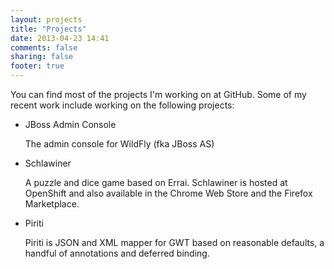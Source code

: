 ```yaml
---
layout: projects
title: "Projects"
date: 2013-04-23 14:41
comments: false
sharing: false
footer: true
---
```

You can find most of the projects I'm working on at GitHub. Some of my recent work include working on the
following projects:

* JBoss Admin Console

    The admin console for WildFly (fka JBoss AS)

* Schlawiner

    A puzzle and dice game based on Errai. Schlawiner is hosted at OpenShift and also available in the
Chrome Web Store and the Firefox Marketplace.

* Piriti

    Piriti is JSON and XML mapper for GWT based on reasonable defaults, a handful of annotations and deferred binding.
